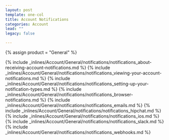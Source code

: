 ```yaml
---
layout: post
template: one-col
title: Account Notifications
categories: Account
lead: ""
legacy: false

---
```

{% assign product = "General" %}

{% include _inlines/Account/General/notifications/notifications_about-receiving-account-notifications.md %}
{% include _inlines/Account/General/notifications/notifications_viewing-your-account-notifications.md %}
{% include _inlines/Account/General/notifications/notifications_setting-up-your-notification-types.md %}
{% include _inlines/Account/General/notifications/notifications_browser-notifications.md %}
{% include _inlines/Account/General/notifications/notifications_emails.md %}
{% include _inlines/Account/General/notifications/notifications_hipchat.md %}
{% include _inlines/Account/General/notifications/notifications_ios.md %}
{% include _inlines/Account/General/notifications/notifications_slack.md %}
{% include _inlines/Account/General/notifications/notifications_webhooks.md %}
